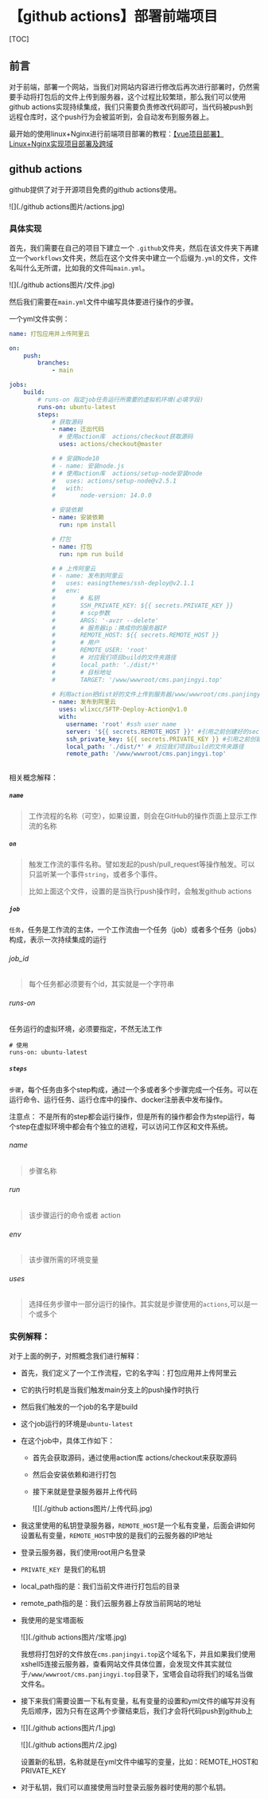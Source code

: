# 【github actions】部署前端项目

[TOC]



## 前言

对于前端，部署一个网站，当我们对网站内容进行修改后再次进行部署时，仍然需要手动将打包后的文件上传到服务器，这个过程比较繁琐，那么我们可以使用github actions实现持续集成，我们只需要负责修改代码即可，当代码被push到远程仓库时，这个push行为会被监听到，会自动发布到服务器上。

最开始的使用linux+Nginx进行前端项目部署的教程：[【vue项目部署】Linux+Nginx实现项目部署及跨域](https://blog.csdn.net/weixin_52834435/article/details/126896157?spm=1001.2014.3001.5501)



## github actions

github提供了对于开源项目免费的github actions使用。

![](./github actions图片/actions.jpg)



### 具体实现

首先，我们需要在自己的项目下建立一个 `.github`文件夹，然后在该文件夹下再建立一个`workflows`文件夹，然后在这个文件夹中建立一个后缀为`.yml`的文件，文件名叫什么无所谓，比如我的文件叫`main.yml`。

![](./github actions图片/文件.jpg)



然后我们需要在`main.yml`文件中编写具体要进行操作的步骤。

一个yml文件实例：

```yml
name: 打包应用并上传阿里云

on:
    push:
        branches:
            - main

jobs:
    build:
        # runs-on 指定job任务运行所需要的虚拟机环境(必填字段)
        runs-on: ubuntu-latest
        steps:
            # 获取源码
            - name: 迁出代码
              # 使用action库  actions/checkout获取源码
              uses: actions/checkout@master

            # # 安装Node10
            # - name: 安装node.js
            # # 使用action库  actions/setup-node安装node
            #   uses: actions/setup-node@v2.5.1
            #   with:
            #       node-version: 14.0.0

            # 安装依赖
            - name: 安装依赖
              run: npm install

            # 打包
            - name: 打包
              run: npm run build

            # # 上传阿里云
            # - name: 发布到阿里云
            #   uses: easingthemes/ssh-deploy@v2.1.1
            #   env:
            #       # 私钥
            #       SSH_PRIVATE_KEY: ${{ secrets.PRIVATE_KEY }}
            #       # scp参数
            #       ARGS: '-avzr --delete'
            #       # 服务器ip：换成你的服务器IP
            #       REMOTE_HOST: ${{ secrets.REMOTE_HOST }}
            #       # 用户
            #       REMOTE_USER: 'root'
            #       # 对应我们项目build的文件夹路径
            #       local_path: './dist/*' 
            #       # 目标地址
            #       TARGET: '/www/wwwroot/cms.panjingyi.top'
            
            # 利用action把dist好的文件上传到服务器/www/wwwroot/cms.panjingyi.top路径下,需要确认此目录已在服务端创建
            - name: 发布到阿里云
              uses: wlixcc/SFTP-Deploy-Action@v1.0
              with:
                username: 'root' #ssh user name
                server: '${{ secrets.REMOTE_HOST }}' #引用之前创建好的secret
                ssh_private_key: ${{ secrets.PRIVATE_KEY }} #引用之前创建好的secret
                local_path: './dist/*' # 对应我们项目build的文件夹路径
                remote_path: '/www/wwwroot/cms.panjingyi.top'
                  
```



相关概念解释：

##### `name`

> 工作流程的名称（可空），如果设置，则会在GitHub的操作页面上显示工作流的名称

##### `on`

> 触发工作流的事件名称。譬如发起的push/pull_request等操作触发。可以只监听某一个事件`string`，或者多个事件。
>
> 比如上面这个文件，设置的是当执行push操作时，会触发github actions

##### `job`

`任务`，任务是工作流的主体，一个工作流由一个任务（job）或者多个任务（jobs）构成，表示一次持续集成的运行

###### job_id

> 每个任务都必须要有个id，其实就是一个字符串

###### runs-on

任务运行的虚拟环境，必须要指定，不然无法工作

```
# 使用
runs-on: ubuntu-latest
```

##### `steps`

`步骤`，每个任务由多个step构成，通过一个多或者多个步骤完成一个任务。可以在运行命令、运行任务、运行仓库中的操作、docker注册表中发布操作。

注意点： 不是所有的step都会运行操作，但是所有的操作都会作为step运行，每个step在虚拟环境中都会有个独立的进程，可以访问工作区和文件系统。

###### name

> 步骤名称

###### run

> 该步骤运行的命令或者 action

###### env

> 该步骤所需的环境变量

###### uses

> 选择任务步骤中一部分运行的操作。其实就是步骤使用的`actions`,可以是一个或多个



### 实例解释：

对于上面的例子，对照概念我们进行解释：

- 首先，我们定义了一个工作流程，它的名字叫：打包应用并上传阿里云

- 它的执行时机是当我们触发main分支上的push操作时执行

- 然后我们触发的一个job的名字是build

- 这个job运行的环境是`ubuntu-latest`

- 在这个job中，具体工作如下：

  - 首先会获取源码，通过使用action库  actions/checkout来获取源码

  - 然后会安装依赖和进行打包

  - 接下来就是登录服务器并上传代码

    ![](./github actions图片/上传代码.jpg)

- 我这里使用的私钥登录服务器，`REMOTE_HOST`是一个私有变量，后面会讲如何设置私有变量，`REMOTE_HOST`中放的是我们的云服务器的IP地址

- 登录云服务器，我们使用root用户名登录

- `PRIVATE_KEY `是我们的私钥

- local_path指的是：我们当前文件进行打包后的目录

- remote_path指的是：我们云服务器上存放当前网站的地址

- 我使用的是宝塔面板

  ![](./github actions图片/宝塔.jpg)

  我想将打包好的文件放在`cms.panjingyi.top`这个域名下，并且如果我们使用xshell5连接云服务器，查看网站文件具体位置，会发现文件其实就位于`/www/wwwroot/cms.panjingyi.top`目录下，宝塔会自动将我们的域名当做文件名。

- 接下来我们需要设置一下私有变量，私有变量的设置和yml文件的编写并没有先后顺序，因为只有在这两个步骤结束后，我们才会将代码push到github上

- ![](./github actions图片/1.jpg)

  ![](./github actions图片/2.jpg)

  设置新的私钥，名称就是在yml文件中编写的变量，比如：REMOTE_HOST和PRIVATE_KEY

- 对于私钥，我们可以直接使用当时登录云服务器时使用的那个私钥。